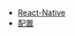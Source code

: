 <!--
 * @version: 1.0.0
 * @Date: 2019-06-21 11:05:37
 * @LastEditTime: 2019-06-21 11:05:37
 -->
* [React-Native](view/App/react-native/react-native.md)
* [配置](view/config/config.md)